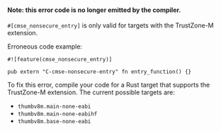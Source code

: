 #### Note: this error code is no longer emitted by the compiler.

`#[cmse_nonsecure_entry]` is only valid for targets with the TrustZone-M
extension.

Erroneous code example:

```ignore (no longer emitted)
#![feature(cmse_nonsecure_entry)]

pub extern "C-cmse-nonsecure-entry" fn entry_function() {}
```

To fix this error, compile your code for a Rust target that supports the
TrustZone-M extension. The current possible targets are:
* `thumbv8m.main-none-eabi`
* `thumbv8m.main-none-eabihf`
* `thumbv8m.base-none-eabi`
